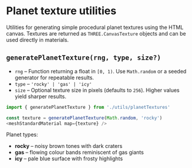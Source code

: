 # Planet texture utilities

Utilities for generating simple procedural planet textures using the HTML canvas. Textures are returned as `THREE.CanvasTexture` objects and can be used directly in materials.

## `generatePlanetTexture(rng, type, size?)`

* `rng` – Function returning a float in `[0, 1)`. Use `Math.random` or a seeded generator for repeatable results.
* `type` – `'rocky' | 'gas' | 'icy'`
* `size` – Optional texture size in pixels (defaults to `256`). Higher values yield sharper results.

```ts
import { generatePlanetTexture } from './utils/planetTextures'

const texture = generatePlanetTexture(Math.random, 'rocky')
<meshStandardMaterial map={texture} />
```

Planet types:

- **rocky** – noisy brown tones with dark craters
- **gas** – flowing colour bands reminiscent of gas giants
- **icy** – pale blue surface with frosty highlights